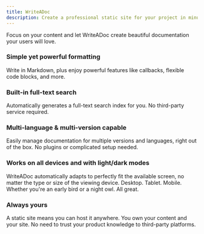 ```yaml
---
title: WriteADoc
description: Create a professional static site for your project in minutes. Searchable, fast, and infinitely customizable
---
```



Focus on your content and let WriteADoc create beautiful documentation your users will love.

### Simple yet powerful formatting

Write in Markdown, plus enjoy powerful features like callbacks, flexible code blocks, and more.

### Built-in full-text search

Automatically generates a full-text search index for you. No third-party service required.

### Multi-language & multi-version capable

Easily manage documentation for multiple versions and languages, right out of the box. No plugins or complicated setup needed.

### Works on all devices and with light/dark modes

WriteADoc automatically adapts to perfectly fit the available screen, no matter the type or size of the viewing device. Desktop. Tablet. Mobile.
Whether you're an early bird or a night owl. All great.

### Always yours

A static site means you can host it anywhere. You own your content and your site. No need to trust your product knowledge to third-party platforms.


